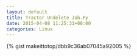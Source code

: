 ```yaml
---
layout: default                                                                                                              
title: Tractor Undelete Job.Py                                                                                                                       
date: 2015-04-08 11:25:31+00:00                                                                                                                        
categories: Linux                                                                                                                
---                                                                                                                              
```


{% gist makeittotop/dbb9c36ab07045a92005 %}                                                                                                           

